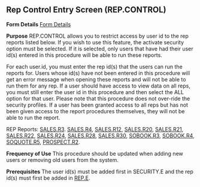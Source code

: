 ## Rep Control Entry Screen (REP.CONTROL)
<PageHeader />

**Form Details**
[Form Details](../REP-CONTROL-1/README.md)

**Purpose**
REP.CONTROL allows you to restrict access by user id to the rep reports listed
below. If you wish to use this feature, the activate security option must be
selected. If it is selected, only users that have had their user id(s) entered
in this procedure will be able to run these reports.

For each user.id, you must enter the rep id(s) that the users can run the
reports for. Users whose id(s) have not been entered in this procedure will
get an error message when opening these reports and will not be able to run
them for any rep. If a user should have access to view data on all reps, you
must still enter the user id in this procedure and then select the ALL option
for that user. Please note that this procedure does not over-ride the security
profiles. If a user has been granted access to all reps but has not been given
access to the report procedures themselves, they will not be able to run the
report.

REP Reports:
[SALES.R3](../SALES-R3/README.md). [SALES.R4](../SALES-R4/README.md),
[SALES.R12](../SALES-R12/README.md), [SALES.R20](../SALES-R20/README.md),
[SALES.R21](../SALES-R21/README.md), [SALES.R22](../SALES-R22/README.md),
[SALES.R24](../SALES-R24/README.md), [SALES.R28](../SALES-R28/README.md),
[SALES.R30](../SALES-R30/README.md), [SOBOOK.R3](../SOBOOK-R3/README.md),
[SOBOOK.R4](../SOBOOK-R4/README.md), [SOQUOTE.R5](../SOQUOTE-R5/README.md),
[PROSPECT.R2](../PROSPECT-R2/README.md).

**Frequency of Use**
This procedure should be updated when adding new users or removing old users
from the system.

**Prerequisites**
The user id(s) must be added first in SECURITY.E and the rep id(s) must first
be added in [REP.E](../REP-E/README.md).

<badge text= "Version 8.10.57 " vertical="middle" />

<PageFooter />
